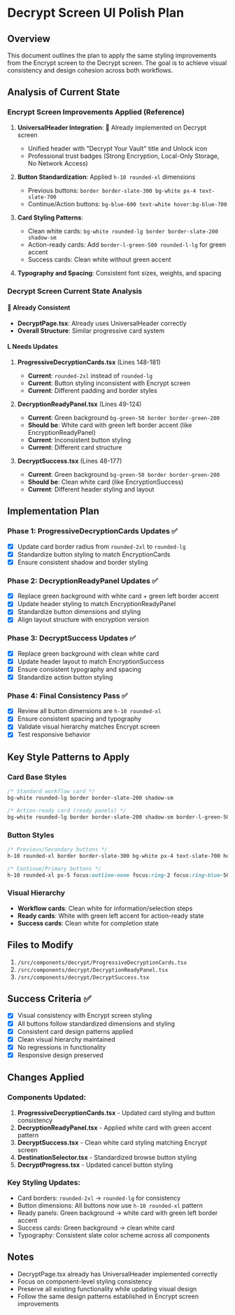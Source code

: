 # Decrypt Screen UI Polish Plan

## Overview

This document outlines the plan to apply the same styling improvements from the Encrypt screen to the Decrypt screen. The goal is to achieve visual consistency and design cohesion across both workflows.

## Analysis of Current State

### Encrypt Screen Improvements Applied (Reference)

1. **UniversalHeader Integration**:  Already implemented on Decrypt screen
   - Unified header with "Decrypt Your Vault" title and Unlock icon
   - Professional trust badges (Strong Encryption, Local-Only Storage, No Network Access)

2. **Button Standardization**: Applied `h-10 rounded-xl` dimensions
   - Previous buttons: `border border-slate-300 bg-white px-4 text-slate-700`
   - Continue/Action buttons: `bg-blue-600 text-white hover:bg-blue-700`

3. **Card Styling Patterns**:
   - Clean white cards: `bg-white rounded-lg border border-slate-200 shadow-sm`
   - Action-ready cards: Add `border-l-green-500 rounded-l-lg` for green accent
   - Success cards: Clean white without green accent

4. **Typography and Spacing**: Consistent font sizes, weights, and spacing

### Decrypt Screen Current State Analysis

####  Already Consistent
- **DecryptPage.tsx**: Already uses UniversalHeader correctly
- **Overall Structure**: Similar progressive card system

#### L Needs Updates

1. **ProgressiveDecryptionCards.tsx** (Lines 148-181)
   - **Current**: `rounded-2xl` instead of `rounded-lg`
   - **Current**: Button styling inconsistent with Encrypt screen
   - **Current**: Different padding and border styles

2. **DecryptionReadyPanel.tsx** (Lines 49-124)
   - **Current**: Green background `bg-green-50 border border-green-200` 
   - **Should be**: White card with green left border accent (like EncryptionReadyPanel)
   - **Current**: Inconsistent button styling
   - **Current**: Different card structure

3. **DecryptSuccess.tsx** (Lines 48-177)
   - **Current**: Green background `bg-green-50 border border-green-200`
   - **Should be**: Clean white card (like EncryptionSuccess)
   - **Current**: Different header styling and layout

## Implementation Plan

### Phase 1: ProgressiveDecryptionCards Updates ✅
- [x] Update card border radius from `rounded-2xl` to `rounded-lg`
- [x] Standardize button styling to match EncryptionCards
- [x] Ensure consistent shadow and border styling

### Phase 2: DecryptionReadyPanel Updates ✅
- [x] Replace green background with white card + green left border accent
- [x] Update header styling to match EncryptionReadyPanel
- [x] Standardize button dimensions and styling
- [x] Align layout structure with encryption version

### Phase 3: DecryptSuccess Updates ✅
- [x] Replace green background with clean white card
- [x] Update header layout to match EncryptionSuccess  
- [x] Ensure consistent typography and spacing
- [x] Standardize action button styling

### Phase 4: Final Consistency Pass ✅
- [x] Review all button dimensions are `h-10 rounded-xl`
- [x] Ensure consistent spacing and typography
- [x] Validate visual hierarchy matches Encrypt screen
- [x] Test responsive behavior

## Key Style Patterns to Apply

### Card Base Styles
```css
/* Standard workflow card */
bg-white rounded-lg border border-slate-200 shadow-sm

/* Action-ready card (ready panels) */
bg-white rounded-lg border border-slate-200 shadow-sm border-l-green-500 rounded-l-lg
```

### Button Styles
```css
/* Previous/Secondary buttons */
h-10 rounded-xl border border-slate-300 bg-white px-4 text-slate-700 hover:bg-slate-50 focus:outline-none focus:ring-2 focus:ring-blue-500

/* Continue/Primary buttons */  
h-10 rounded-xl px-5 focus:outline-none focus:ring-2 focus:ring-blue-500 bg-blue-600 text-white hover:bg-blue-700
```

### Visual Hierarchy
- **Workflow cards**: Clean white for information/selection steps
- **Ready cards**: White with green left accent for action-ready state  
- **Success cards**: Clean white for completion state

## Files to Modify

1. `/src/components/decrypt/ProgressiveDecryptionCards.tsx`
2. `/src/components/decrypt/DecryptionReadyPanel.tsx` 
3. `/src/components/decrypt/DecryptSuccess.tsx`

## Success Criteria ✅

- [x] Visual consistency with Encrypt screen styling
- [x] All buttons follow standardized dimensions and styling
- [x] Consistent card design patterns applied
- [x] Clean visual hierarchy maintained
- [x] No regressions in functionality
- [x] Responsive design preserved

## Changes Applied

### Components Updated:
1. **ProgressiveDecryptionCards.tsx** - Updated card styling and button consistency
2. **DecryptionReadyPanel.tsx** - Applied white card with green accent pattern
3. **DecryptSuccess.tsx** - Clean white card styling matching Encrypt screen
4. **DestinationSelector.tsx** - Standardized browse button styling  
5. **DecryptProgress.tsx** - Updated cancel button styling

### Key Styling Updates:
- Card borders: `rounded-2xl` → `rounded-lg` for consistency
- Button dimensions: All buttons now use `h-10 rounded-xl` pattern
- Ready panels: Green background → white card with green left border accent
- Success cards: Green background → clean white card
- Typography: Consistent slate color scheme across all components

## Notes

- DecryptPage.tsx already has UniversalHeader implemented correctly
- Focus on component-level styling consistency
- Preserve all existing functionality while updating visual design
- Follow the same design patterns established in Encrypt screen improvements
